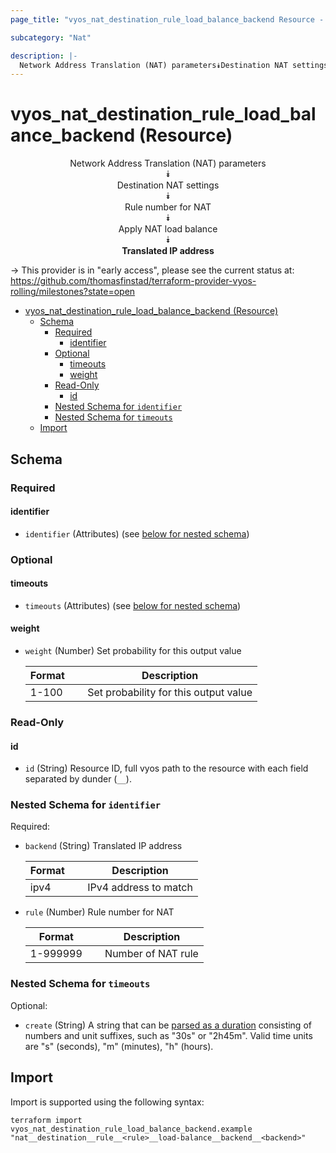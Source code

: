 ```yaml
---
page_title: "vyos_nat_destination_rule_load_balance_backend Resource - vyos"

subcategory: "Nat"

description: |-
  Network Address Translation (NAT) parameters⯯Destination NAT settings⯯Rule number for NAT⯯Apply NAT load balance⯯Translated IP address
---
```


# vyos_nat_destination_rule_load_balance_backend (Resource)
<center>


Network Address Translation (NAT) parameters  
⯯  
Destination NAT settings  
⯯  
Rule number for NAT  
⯯  
Apply NAT load balance  
⯯  
**Translated IP address**


</center>

-> This provider is in "early access", please see the current status at: https://github.com/thomasfinstad/terraform-provider-vyos-rolling/milestones?state=open

<!--TOC-->

- [vyos_nat_destination_rule_load_balance_backend (Resource)](#vyos_nat_destination_rule_load_balance_backend-resource)
  - [Schema](#schema)
    - [Required](#required)
      - [identifier](#identifier)
    - [Optional](#optional)
      - [timeouts](#timeouts)
      - [weight](#weight)
    - [Read-Only](#read-only)
      - [id](#id)
    - [Nested Schema for `identifier`](#nested-schema-for-identifier)
    - [Nested Schema for `timeouts`](#nested-schema-for-timeouts)
  - [Import](#import)

<!--TOC-->

<!-- schema generated by tfplugindocs -->
## Schema

### Required

#### identifier
- `identifier` (Attributes) (see [below for nested schema](#nestedatt--identifier))

### Optional

#### timeouts
- `timeouts` (Attributes) (see [below for nested schema](#nestedatt--timeouts))
#### weight
- `weight` (Number) Set probability for this output value

    |  Format  &emsp;|  Description                            |
    |----------|-----------------------------------------|
    |  1-100   &emsp;|  Set probability for this output value  |

### Read-Only

#### id
- `id` (String) Resource ID, full vyos path to the resource with each field separated by dunder (`__`).

<a id="nestedatt--identifier"></a>
### Nested Schema for `identifier`

Required:

- `backend` (String) Translated IP address

    |  Format  &emsp;|  Description            |
    |----------|-------------------------|
    |  ipv4    &emsp;|  IPv4 address to match  |
- `rule` (Number) Rule number for NAT

    |  Format    &emsp;|  Description         |
    |------------|----------------------|
    |  1-999999  &emsp;|  Number of NAT rule  |


<a id="nestedatt--timeouts"></a>
### Nested Schema for `timeouts`

Optional:

- `create` (String) A string that can be [parsed as a duration](https://pkg.go.dev/time#ParseDuration) consisting of numbers and unit suffixes, such as &#34;30s&#34; or &#34;2h45m&#34;. Valid time units are &#34;s&#34; (seconds), &#34;m&#34; (minutes), &#34;h&#34; (hours).

## Import

Import is supported using the following syntax:

```shell
terraform import vyos_nat_destination_rule_load_balance_backend.example "nat__destination__rule__<rule>__load-balance__backend__<backend>"
```
